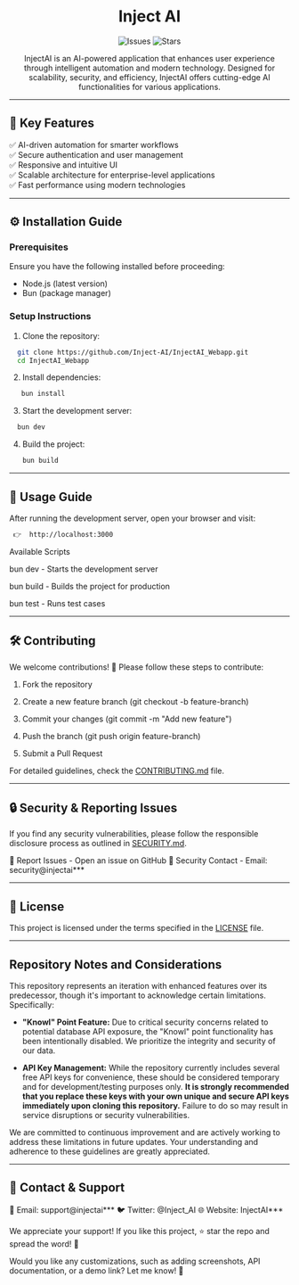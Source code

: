 <h1 align="center">  Inject AI </h1>

<p align="center">
  <img src="https://img.shields.io/github/issues/Inject-AI/InjectAI_Webapp" alt="Issues">
  <img src="https://img.shields.io/github/stars/Inject-AI/InjectAI_Webapp" alt="Stars">
</p>

<p align="center">
  InjectAI is an AI-powered application that enhances user experience through intelligent automation and modern technology. 
  Designed for scalability, security, and efficiency, InjectAI offers cutting-edge AI functionalities for various applications.
</p>

---

## 🌟 Key Features
✅ AI-driven automation for smarter workflows  
✅ Secure authentication and user management  
✅ Responsive and intuitive UI  
✅ Scalable architecture for enterprise-level applications  
✅ Fast performance using modern technologies  

---

## ⚙️ Installation Guide
### Prerequisites
Ensure you have the following installed before proceeding:  
- Node.js (latest version)  
- Bun (package manager)

### Setup Instructions
1. Clone the repository:
 ```sh
   git clone https://github.com/Inject-AI/InjectAI_Webapp.git
   cd InjectAI_Webapp
   ```

2. Install dependencies:
```sh
   bun install
   ```

3. Start the development server:

 ```sh
   bun dev
   ```

4. Build the project:

   ```sh
   bun build
   ```



---

## 🚀 Usage Guide

After running the development server, open your browser and visit:
 ```sh
  👉  http://localhost:3000
   ```

Available Scripts

bun dev - Starts the development server

bun build - Builds the project for production

bun test - Runs test cases



---

## 🛠 Contributing

We welcome contributions! 🎉
Please follow these steps to contribute:

1. Fork the repository


2. Create a new feature branch (git checkout -b feature-branch)


3. Commit your changes (git commit -m "Add new feature")


4. Push the branch (git push origin feature-branch)


5. Submit a Pull Request



For detailed guidelines, check the [CONTRIBUTING.md](CONTRIBUTING.md)  file.


---

## 🔒 Security & Reporting Issues

If you find any security vulnerabilities, please follow the responsible disclosure process as outlined in [SECURITY.md](SECURITY.md).

🔹 Report Issues - Open an issue on GitHub
🔹 Security Contact - Email: security@injectai***


---

## 📜 License

This project is licensed under the terms specified in the [LICENSE](LICENSE) file.


---


## Repository Notes and Considerations

This repository represents an iteration with enhanced features over its predecessor, though it's important to acknowledge certain limitations. Specifically:

* **"Knowl" Point Feature:** Due to critical security concerns related to potential database API exposure, the "Knowl" point functionality has been intentionally disabled. We prioritize the integrity and security of our data.

* **API Key Management:** While the repository currently includes several free API keys for convenience, these should be considered temporary and for development/testing purposes only. **It is strongly recommended that you replace these keys with your own unique and secure API keys immediately upon cloning this repository.** Failure to do so may result in service disruptions or security vulnerabilities.

We are committed to continuous improvement and are actively working to address these limitations in future updates. Your understanding and adherence to these guidelines are greatly appreciated.


---
## 🤝 Contact & Support

📧 Email: support@injectai***
🐦 Twitter: @Inject_AI
🌐 Website: InjectAI***

We appreciate your support! If you like this project, ⭐️ star the repo and spread the word! 🚀

Would you like any customizations, such as adding screenshots, API documentation, or a demo link? Let me know! 🚀
